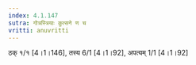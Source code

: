 ```yaml
---
index: 4.1.147
sutra: गोत्रस्त्रियाः कुत्सने ण च
vritti: anuvritti
---
```


ठक्  १/१ [4।1।146], तस्य 6/1 [4।1।92], अपत्यम् 1/1 [4।1।92]